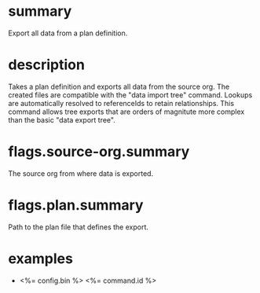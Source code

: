 # summary

Export all data from a plan definition.

# description

Takes a plan definition and exports all data from the source org. The created files are
compatible with the "data import tree" command. Lookups are automatically resolved to
referenceIds to retain relationships. This command allows tree exports that are orders
of magnitute more complex than the basic "data export tree".

# flags.source-org.summary

The source org from where data is exported.

# flags.plan.summary

Path to the plan file that defines the export.

# examples

- <%= config.bin %> <%= command.id %>
